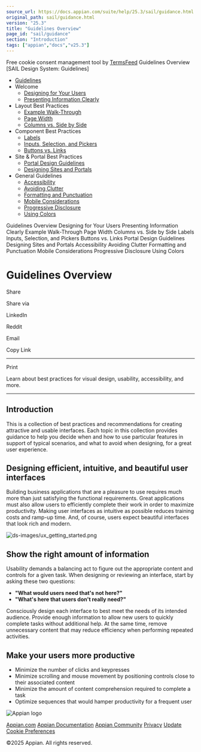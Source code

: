 ```yaml
---
source_url: https://docs.appian.com/suite/help/25.3/sail/guidance.html
original_path: sail/guidance.html
version: "25.3"
title: "Guidelines Overview"
page_id: "sail/guidance"
section: "Introduction"
tags: ["appian","docs","v25.3"]
---
```



Free cookie consent management tool by [TermsFeed](https://www.termsfeed.com/) Guidelines Overview \[SAIL Design System: Guidelines\]

-   [Guidelines](#)
-   Welcome
    -   [Designing for Your Users](/suite/help/25.3/sail/ux-designing-for-your-users.html)
    -   [Presenting Information Clearly](/suite/help/25.3/sail/ux-presenting-information-clearly.html)
-   Layout Best Practices
    -   [Example Walk-Through](/suite/help/25.3/sail/ux-example-walkthrough.html)
    -   [Page Width](/suite/help/25.3/sail/ux-page-width.html)
    -   [Columns vs. Side by Side](/suite/help/25.3/sail/ux-columns-and-side-by-side.html)
-   Component Best Practices
    -   [Labels](/suite/help/25.3/sail/ux-labels.html)
    -   [Inputs, Selection, and Pickers](/suite/help/25.3/sail/ux-inputs.html)
    -   [Buttons vs. Links](/suite/help/25.3/sail/ux-buttons-vs-links.html)
-   Site & Portal Best Practices
    -   [Portal Design Guidelines](/suite/help/25.3/sail/ux-portals.html)
    -   [Designing Sites and Portals](/suite/help/25.3/sail/ux-site-branding.html)
-   General Guidelines
    -   [Accessibility](/suite/help/25.3/sail/ux-accessibility.html)
    -   [Avoiding Clutter](/suite/help/25.3/sail/ux-avoiding-clutter.html)
    -   [Formatting and Punctuation](/suite/help/25.3/sail/ux-formatting-and-punctuation.html)
    -   [Mobile Considerations](/suite/help/25.3/sail/ux-mobile-considerations.html)
    -   [Progressive Disclosure](/suite/help/25.3/sail/ux-progressive-disclosure.html)
    -   [Using Colors](/suite/help/25.3/sail/ux-color-overview.html)

Guidelines Overview Designing for Your Users Presenting Information Clearly Example Walk-Through Page Width Columns vs. Side by Side Labels Inputs, Selection, and Pickers Buttons vs. Links Portal Design Guidelines Designing Sites and Portals Accessibility Avoiding Clutter Formatting and Punctuation Mobile Considerations Progressive Disclosure Using Colors

# Guidelines Overview

Share

Share via

LinkedIn

Reddit

Email

Copy Link

* * *

Print

Learn about best practices for visual design, usability, accessibility, and more.

* * *

## Introduction

This is a collection of best practices and recommendations for creating attractive and usable interfaces. Each topic in this collection provides guidance to help you decide when and how to use particular features in support of typical scenarios, and what to avoid when designing, for a great user experience.

## Designing efficient, intuitive, and beautiful user interfaces

Building business applications that are a pleasure to use requires much more than just satisfying the functional requirements. Great applications must also allow users to efficiently complete their work in order to maximize productivity. Making user interfaces as intuitive as possible reduces training costs and ramp-up time. And, of course, users expect beautiful interfaces that look rich and modern.

![ds-images/ux_getting_started.png](ds-images/ux_getting_started.png)

## Show the right amount of information

Usability demands a balancing act to figure out the appropriate content and controls for a given task. When designing or reviewing an interface, start by asking these two questions:

-   **"What would users need that's not here?"**
-   **"What's here that users don't really need?"**

Consciously design each interface to best meet the needs of its intended audience. Provide enough information to allow new users to quickly complete tasks without additional help. At the same time, remove unnecessary content that may reduce efficiency when performing repeated activities.

## Make your users more productive

-   Minimize the number of clicks and keypresses
-   Minimize scrolling and mouse movement by positioning controls close to their associated content
-   Minimize the amount of content comprehension required to complete a task
-   Optimize sequences that would hamper productivity for a frequent user

![Appian logo](../images/design-sys/logo-appian-white-rebrand.svg)

[Appian.com](https://www.appian.com/) [Appian Documentation](/suite/help/25.3/) [Appian Community](https://community.appian.com) [Privacy](https://appian.com/legal/privacy-information.html) [Update Cookie Preferences](#)
 

©2025 Appian. All rights reserved.